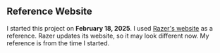 ## Reference Website

I started this project on **February 18, 2025**.  I used [Razer's website](https://www.razer.com/) as a reference.  Razer updates its website, so it may look different now.  My reference is from the time I started.